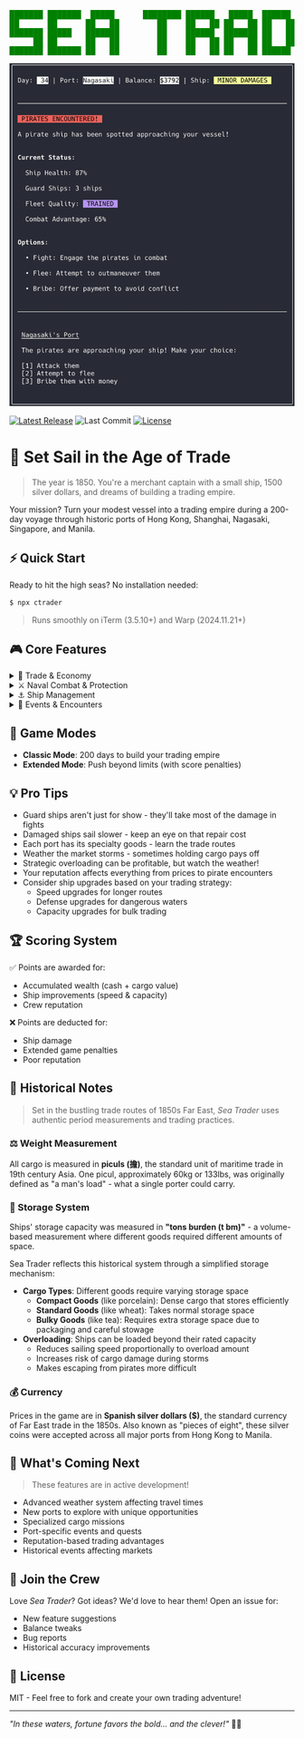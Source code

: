 <pre style="color:green;background:transparent">
███████ ███████  █████      ████████ ██████   █████  ██████  ███████ ██████  
██      ██      ██   ██        ██    ██   ██ ██   ██ ██   ██ ██      ██   ██ 
███████ █████   ███████        ██    ██████  ███████ ██   ██ █████   ██████  
     ██ ██      ██   ██        ██    ██   ██ ██   ██ ██   ██ ██      ██   ██ 
███████ ███████ ██   ██        ██    ██   ██ ██   ██ ██████  ███████ ██   ██ 
</pre>

<img src="./screenshot.png" alt="Screenshot of the game in Warp terminal" />

<br />

[![Latest Release](https://img.shields.io/github/v/release/zyishai/sea-trader?include_prereleases&style=flat&color=4A4E69&labelColor=22223B)](https://github.com/zyishai/sea-trader/releases)
![Last Commit](https://img.shields.io/github/last-commit/zyishai/sea-trader?style=flat&color=4A4E69&labelColor=22223B)
[![License](https://img.shields.io/github/license/zyishai/sea-trader?style=flat&color=4A4E69&labelColor=22223B)](https://github.com/zyishai/sea-trader/blob/main/LICENSE)

# 🚢 Set Sail in the Age of Trade
> The year is 1850. You're a merchant captain with a small ship, 1500 silver dollars, and dreams of building a trading empire.

Your mission? Turn your modest vessel into a trading empire during a 200-day voyage through historic ports of Hong Kong, Shanghai, Nagasaki, Singapore, and Manila.

## ⚡ Quick Start
Ready to hit the high seas? No installation needed:
```bash
$ npx ctrader
```
> Runs smoothly on iTerm (3.5.10+) and Warp (2024.11.21+)

<!-- [IMAGE: GIF showing quick gameplay loop - sailing, trading, encountering events] -->

## 🎮 Core Features

<details>
<summary>🌊 Trade & Economy</summary>

- Dynamic market system with realistic price fluctuations
- Strategic trading between 5 major Asian ports
- Market trends that shift every 14 days
- Risk vs reward decisions with cargo space management
- Historically accurate cargo overloading mechanics
</details>

<details>
<summary>⚔️ Naval Combat & Protection</summary>

- Hire and manage your guard fleet
- Real-time damage distribution between your ship and guards
- Strategic fleet maintenance decisions
- Intense pirate encounters with multiple outcomes
</details>

<details>
<summary>⚓ Ship Management</summary>

- Historically accurate sailing speeds (8-20 knots)
- Strategic overloading decisions with risk/reward tradeoffs
- Critical decisions about repairs and upgrades
- Weather and damage affect your travel time
- Three upgrade types: Speed, Defense, and Capacity
</details>

<details>
<summary>🎲 Events & Encounters</summary>

- No two voyages are the same
- Random events that scale with your wealth
- Dynamic weather conditions
- Trade regulations that can make or break your fortune
- Mysterious islands with valuable cargo
</details>

## 🎯 Game Modes
- **Classic Mode**: 200 days to build your trading empire
- **Extended Mode**: Push beyond limits (with score penalties)

## 💡 Pro Tips
- Guard ships aren't just for show - they'll take most of the damage in fights
- Damaged ships sail slower - keep an eye on that repair cost
- Each port has its specialty goods - learn the trade routes
- Weather the market storms - sometimes holding cargo pays off
- Strategic overloading can be profitable, but watch the weather!
- Your reputation affects everything from prices to pirate encounters
- Consider ship upgrades based on your trading strategy:
     - Speed upgrades for longer routes
     - Defense upgrades for dangerous waters
     - Capacity upgrades for bulk trading

## 🏆 Scoring System
✅ Points are awarded for:  
- Accumulated wealth (cash + cargo value)
- Ship improvements (speed & capacity)
- Crew reputation

❌ Points are deducted for:
- Ship damage
- Extended game penalties
- Poor reputation

<!-- [IMAGE: Screenshot of end-game achievements with player's trading empire stats] -->

## 📜 Historical Notes
> Set in the bustling trade routes of 1850s Far East, *Sea Trader* uses authentic
period measurements and trading practices.

### ⚖️ Weight Measurement
All cargo is measured in **piculs (擔)**, the standard unit of maritime trade in 19th century Asia. One picul, approximately 60kg or 133lbs, was originally defined as "a man's load" - what a single porter could carry.

### 🚢 Storage System
Ships' storage capacity was measured in **"tons burden (t bm)"** - a volume-based measurement where different goods required different amounts of space.  

Sea Trader reflects this historical system through a simplified storage mechanism:  
- **Cargo Types**: Different goods require varying storage space
     - **Compact Goods** (like porcelain): Dense cargo that stores efficiently
     - **Standard Goods** (like wheat): Takes normal storage space
     - **Bulky Goods** (like tea): Requires extra storage space due to packaging and careful stowage
- **Overloading**: Ships can be loaded beyond their rated capacity
     - Reduces sailing speed proportionally to overload amount
     - Increases risk of cargo damage during storms
     - Makes escaping from pirates more difficult

### 💰 Currency
Prices in the game are in **Spanish silver dollars ($)**, the standard currency of Far East trade in the 1850s. Also known as "pieces of eight", these silver coins were accepted across all major ports from Hong Kong to Manila.

## 🚀 What's Coming Next
> These features are in active development!

- Advanced weather system affecting travel times
- New ports to explore with unique opportunities
- Specialized cargo missions
- Port-specific events and quests
- Reputation-based trading advantages
- Historical events affecting markets


## 🤝 Join the Crew
Love *Sea Trader*? Got ideas? We'd love to hear them! Open an issue for:
- New feature suggestions
- Balance tweaks
- Bug reports
- Historical accuracy improvements

## 📜 License
MIT - Feel free to fork and create your own trading adventure!

---
*"In these waters, fortune favors the bold... and the clever!"* 🏴‍☠️
